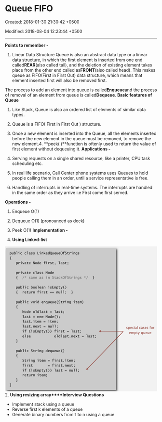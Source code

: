 # Queue FIFO

Created: 2018-01-30 21:30:42 +0500

Modified: 2018-08-04 12:23:44 +0500

---

**Points to remember -**

1.  Linear Data Structure
Queue is also an abstract data type or a linear data structure, in which the first element is inserted from one end called**REAR**(also called tail), and the deletion of existing element takes place from the other end called as**FRONT**(also called head). This makes queue as FIFO(First in First Out) data structure, which means that element inserted first will also be removed first.

The process to add an element into queue is called**Enqueue**and the process of removal of an element from queue is called**Dequeue**.
**Basic features of Queue**

1.  Like Stack, Queue is also an ordered list of elements of similar data types.

2.  Queue is a FIFO( First in First Out ) structure.

3.  Once a new element is inserted into the Queue, all the elements inserted before the new element in the queue must be removed, to remove the new element.4.  **peek( )**function is oftenly used to return the value of first element without dequeuing it.
**Applications -**

1.  Serving requests on a single shared resource, like a printer, CPU task scheduling etc.

2.  In real life scenario, Call Center phone systems uses Queues to hold people calling them in an order, until a service representative is free.

3.  Handling of interrupts in real-time systems. The interrupts are handled in the same order as they arrive i.e First come first served.

**Operations -**

1.  Enqueue O(1)

2.  Dequeue O(1) (pronounced as deck)

3.  Peek O(1)
**Implementation -**

1.  **Using Linked-list**

![public class Li nkedQueueOfStri ngs private Node fi rst, last; private class Node { / * same as i n StackOfStrings public boolean isEmpty() { return fi rst null; public void enqueue(String item) Node oldl ast = last; last = new Node() ; last. item = item; last. next = null; if (i sEmpty()) fi rst = last; special cases for empty queue old 1 ast. next public String dequeue() String item = first. item; = last; fi rst = first. next; if (i sEmpty()) last = null; return item; ](media/Queue-FIFO-image1.png)
2.  **Using resizing array****Interview Questions**
-   Implement stack using a queue
-   Reverse first k elements of a queue
-   Generate binary numbers from 1 to n using a queue

